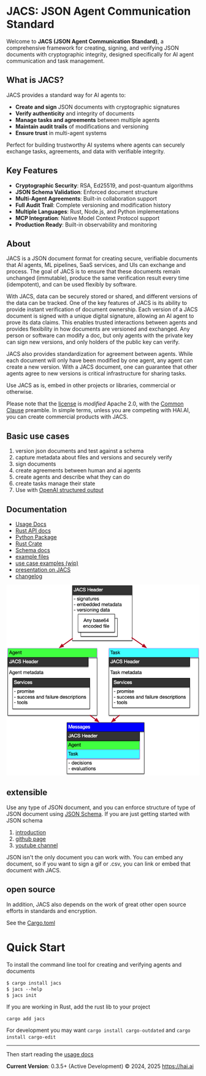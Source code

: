 # JACS: JSON Agent Communication Standard

Welcome to **JACS (JSON Agent Communication Standard)**, a comprehensive framework for creating, signing, and verifying JSON documents with cryptographic integrity, designed specifically for AI agent communication and task management.

## What is JACS?

JACS provides a standard way for AI agents to:
- **Create and sign** JSON documents with cryptographic signatures
- **Verify authenticity** and integrity of documents
- **Manage tasks and agreements** between multiple agents
- **Maintain audit trails** of modifications and versioning
- **Ensure trust** in multi-agent systems

Perfect for building trustworthy AI systems where agents can securely exchange tasks, agreements, and data with verifiable integrity.

## Key Features

- **Cryptographic Security**: RSA, Ed25519, and post-quantum algorithms
- **JSON Schema Validation**: Enforced document structure
- **Multi-Agent Agreements**: Built-in collaboration support
- **Full Audit Trail**: Complete versioning and modification history
- **Multiple Languages**: Rust, Node.js, and Python implementations
- **MCP Integration**: Native Model Context Protocol support
- **Production Ready**: Built-in observability and monitoring

## About

JACS is a JSON document format for creating secure, verifiable documents that AI agents, ML pipelines, SaaS services, and UIs can exchange and process. The goal of JACS is to ensure that these documents remain unchanged (immutable), produce the same verification result every time (idempotent), and can be used flexibly by software.

With JACS, data can be securely stored or shared, and different versions of the data can be tracked. One of the key features of JACS is its ability to provide instant verification of document ownership. Each version of a JACS document is signed with a unique digital signature, allowing an AI agent to prove its data claims. This enables trusted interactions between agents and provides flexibility in how documents are versioned and exchanged. Any person or software can modify a doc, but only agents with the private key can sign new versions, and only holders of the public key can verify.

JACS also provides standardization for agreement between agents. While each document will only have been modified by one agent, any agent can create a new version. With a JACS document, one can guarantee that other agents agree to new versions is critical infrastructure for sharing tasks.

Use JACS as is, embed in other projects or libraries, commercial or otherwise.

Please note that the [license](./LICENSE) is *modified* Apache 2.0, with the [Common Clause](https://commonsclause.com/) preamble. In simple terms, unless you are competing with HAI.AI, you can create commercial products with JACS. 

## Basic use cases

1. version json documents and test against a schema
2. capture metadata about files and versions and securely verify
3. sign documents
4. create agreements between human and ai agents
5. create agents and describe what they can do
6. create tasks manage their state
7. Use with [OpenAI structured output](https://openai.com/index/introducing-structured-outputs-in-the-api/)

## Documentation

- [Usage Docs](https://humanassisted.github.io/JACS/)
- [Rust API docs](https://docs.rs/jacs/latest/jacs/)
- [Python Package](https://pypi.org/project/jacs/)
- [Rust Crate](https://crates.io/crates/jacs)
- [Schema docs](./schemas)
- [example files](./examples)
- [use case examples (wip)](https://github.com/HumanAssisted/jacs-examples)
- [presentation on JACS](https://docs.google.com/presentation/d/18mO-tftG-9JnKd7rBtdipcX5t0dm4VfBPReKyWvrmXA/edit#slide=id.p)
- [changelog](./CHANGELOG.md)

![Schemas](basic-schemas.png)

## extensible

Use any type of JSON document, and you can enforce structure of type of JSON document using
[JSON Schema](https://json-schema.org/). If you are just getting started with JSON schema

1. [introduction](https://json-schema.org/understanding-json-schema)
2. [github page](https://github.com/json-schema-org)
3. [youtube channel](https://www.youtube.com/@JSONSchemaOrgOfficial)

JSON isn't the only document you can work with. You can embed any document, so if you want to sign a gif or .csv, you can link or embed that document with JACS.

## open source

In addition, JACS also depends on the work of great other open source efforts in standards and encryption.

See the [Cargo.toml](./Cargo.toml)

# Quick Start

To install the command line tool for creating and verifying agents and documents

    $ cargo install jacs
    $ jacs --help
    $ jacs init 

If you are working in Rust, add the rust lib to your project

    cargo add jacs

For development you may want `cargo install cargo-outdated` and `cargo install cargo-edit`

---

Then start reading the [usage docs](https://humanassisted.github.io/JACS/)

**Current Version**: 0.3.5+ (Active Development)
© 2024, 2025 https://hai.ai
